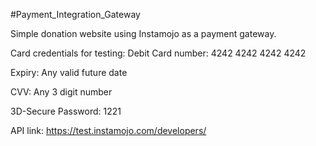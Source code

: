 #Payment_Integration_Gateway

Simple donation website using Instamojo as a payment gateway.

Card credentials for testing:
Debit Card number: 4242 4242 4242 4242

Expiry: Any valid future date

CVV: Any 3 digit number

3D-Secure Password: 1221

API link: https://test.instamojo.com/developers/
